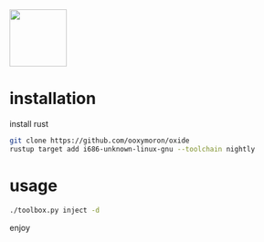 <img src='https://github.com/SNIAPA/oxide/blob/main/oxide-logo.png' width='100'>

# installation
install rust
```sh 
git clone https://github.com/ooxymoron/oxide
rustup target add i686-unknown-linux-gnu --toolchain nightly
```


# usage
```sh
./toolbox.py inject -d
```
enjoy

